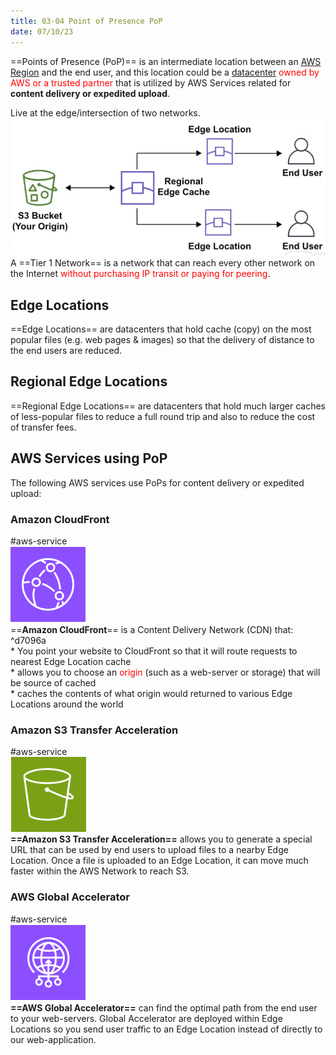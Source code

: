 ```yaml
---
title: 03-04 Point of Presence PoP
date: 07/10/23
---
```


==Points of Presence (PoP)== is an intermediate location between an [AWS Region](03-01%20Global%20Infrastructure.md#regional-services) and the end user, and this location could be a [datacenter](03-01%20Global%20Infrastructure.md#b2786e) <span style="color:#ff0000">owned by AWS or a trusted partner</span> that is utilized by AWS Services related for **content delivery or expedited upload**. 

Live at the edge/intersection of two networks.   
![450](../../images/3%20Global%20Infrastructure/PoP_Diagram.png)  
A ==Tier 1 Network==  is a network that can reach every other network on the Internet <span style="color:#ff0000"></span><span style="color:#ff0000">without purchasing IP transit or paying for peering</span>. 

## Edge Locations

==Edge Locations== are datacenters that hold cache (copy) on the most popular files (e.g. web pages & images) so that the delivery of distance to the end users are reduced. 

## Regional Edge Locations

==Regional Edge Locations== are datacenters that hold much larger caches of less-popular files to reduce a full round trip and also to reduce the cost of transfer fees. 

## AWS Services using PoP

The following AWS services use PoPs for content delivery or expedited upload:

### Amazon CloudFront

\#aws-service   
![images/icons/CloudFront_Icon.png](../../images/icons/CloudFront_Icon.png)  
==**Amazon CloudFront**== is a Content Delivery Network (CDN) that:   ^d7096a  
\* You point your website to CloudFront so that it will route requests to nearest Edge Location cache   
\* allows you to choose an <span style="color:#ff0000">origin</span> (such as a web-server or storage) that will be source of cached  
\* caches the contents of what origin would returned to various Edge Locations around the world

### Amazon S3 Transfer Acceleration

\#aws-service   
![images/icons/S3_Icon.png](../../images/icons/S3_Icon.png)  
**==Amazon S3 Transfer Acceleration==** allows you to generate a special URL that can be used by end users to upload files to a nearby Edge Location. Once a file is uploaded to an Edge Location, it can move much faster within the AWS Network to reach S3. 

### AWS Global Accelerator

\#aws-service   
![images/icons/Global_Accelerator_Icon.png](../../images/icons/Global_Accelerator_Icon.png)  
**==AWS Global Accelerator==** can find the optimal path from the end user to your web-servers. Global Accelerator are deployed within Edge Locations so you send user traffic to an Edge Location instead of directly to our web-application.
